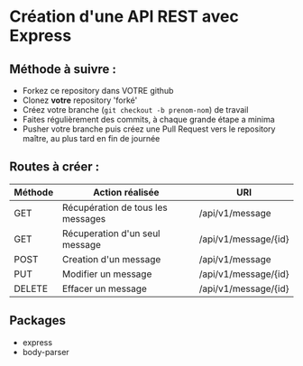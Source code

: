 
Création d'une API REST avec Express
====================================

Méthode à suivre :
------------------
  * Forkez ce repository dans VOTRE github
  * Clonez **votre** repository 'forké'
  * Créez votre branche (`git checkout -b prenom-nom`) de travail
  * Faites régulièrement des commits, à chaque grande étape a minima
  * Pusher votre branche puis créez une Pull Request vers le repository maître, au plus tard en fin de journée


Routes à créer :
----------------

Méthode	 | Action réalisée	                    | URI
-- | -- | --
GET	     | Récupération de tous les messages	| /api/v1/message
GET	     | Récuperation d'un seul message	    | /api/v1/message/{id}
POST	 | Creation d'un message	            | /api/v1/message
PUT	     | Modifier un message	                | /api/v1/message/{id}
DELETE	 | Effacer un message            	    | /api/v1/message/{id}

## Packages
- express
- body-parser
